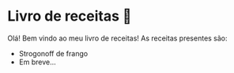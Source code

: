 # Livro de receitas :fork_and_knife:

Olá! Bem vindo ao meu livro de receitas! As receitas presentes são: 

- Strogonoff de frango
- Em breve...

